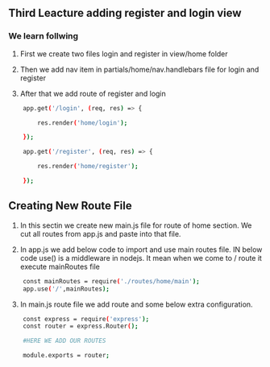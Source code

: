 ## Third Leacture adding register and login view

### We learn follwing

1. First we create two files login and register in view/home folder

2. Then we add nav item in partials/home/nav.handlebars file for login and register

3. After that we add route of register and login

```bash
    app.get('/login', (req, res) => {

        res.render('home/login');

    });

    app.get('/register', (req, res) => {

        res.render('home/register');

    });
```

## Creating New Route File

1. In this sectin we create new main.js file for route of home section. We cut all routes from app.js and paste into that file.

2. In app.js we add below code to import and use main routes file. IN below code use() is a middleware in nodejs. It mean when we come to / route it execute mainRoutes file

```bash
    const mainRoutes = require('./routes/home/main');
    app.use('/',mainRoutes);
```

3. In main.js route file we add route and some below extra configuration.

```bash
    const express = require('express');
    const router = express.Router();

    #HERE WE ADD OUR ROUTES

    module.exports = router;
```
